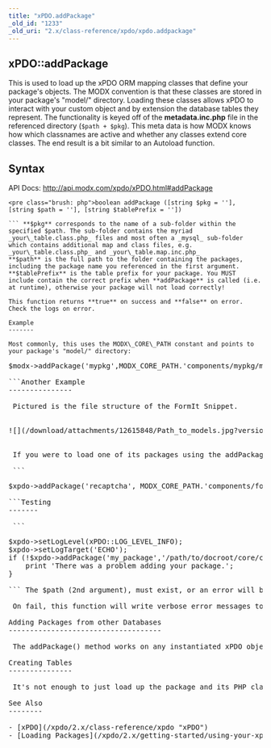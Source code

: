 ```yaml
---
title: "xPDO.addPackage"
_old_id: "1233"
_old_uri: "2.x/class-reference/xpdo/xpdo.addpackage"
---
```


xPDO::addPackage
----------------

 This is used to load up the xPDO ORM mapping classes that define your package's objects. The MODX convention is that these classes are stored in your package's "model/" directory. Loading these classes allows xPDO to interact with your custom object and by extension the database tables they represent. The functionality is keyed off of the **metadata.inc.php** file in the referenced directory (`$path + $pkg`). This meta data is how MODX knows how which classnames are active and whether any classes extend core classes. The end result is a bit similar to an Autoload function.

Syntax
------

 API Docs: <http://api.modx.com/xpdo/xPDO.html#addPackage>

 ```
<pre class="brush: php">boolean addPackage ([string $pkg = ''], [string $path = ''], [string $tablePrefix = ''])

``` **$pkg** corresponds to the name of a sub-folder within the specified $path. The sub-folder contains the myriad _your\_table.class.php_ files and most often a _mysql_ sub-folder which contains additional map and class files, e.g. _your\_table.class.php_ and _your\_table.map.inc.php_   
**$path** is the full path to the folder containing the packages, including the package name you referenced in the first argument.   
**$tablePrefix** is the table prefix for your package. You MUST include contain the correct prefix when **addPackage** is called (i.e. at runtime), otherwise your package will not load correctly!

 This function returns **true** on success and **false** on error. Check the logs on error.

Example
-------

 Most commonly, this uses the MODX\_CORE\_PATH constant and points to your package's "model/" directory:

 ```
<pre class="brush: php">$modx->addPackage('mypkg',MODX_CORE_PATH.'components/mypkg/model/','mypkg_');

```Another Example
---------------

 Pictured is the file structure of the FormIt Snippet.

 <span class="image-wrap" style="display: block; text-align: center">![](/download/attachments/12615848/Path_to_models.jpg?version=1&modificationDate=1282514633000)</span>

 If you were to load one of its packages using the addPackage() method, you could use one of the three available packages (formit, recaptcha, or stopforumspam) as the first argument, and the path to the containing folder as the second argument, e.g.

 ```
<pre class="brush: php">$xpdo->addPackage('recaptcha', MODX_CORE_PATH.'components/formit/model/');

```Testing
-------

 ```
<pre class="brush: php">$xpdo->setLogLevel(xPDO::LOG_LEVEL_INFO);
$xpdo->setLogTarget('ECHO');
if (!$xpdo->addPackage('my_package','/path/to/docroot/core/components/my_package/model/','pkg_')) {
    print 'There was a problem adding your package.';
}

``` The $path (2nd argument), must exist, or an error will be logged. But if the 1st argument (the $pkg) is not a sub-folder inside the $path, no error is thrown.

 On fail, this function will write verbose error messages to the log.

Adding Packages from other Databases
------------------------------------

 The addPackage() method works on any instantiated xPDO object that has valid class and map files. If you need to connect to a different database, instantiate a new instance of xPDO using valid login criteria, e.g. as described here: [Database Connections and xPDO](/xpdo/2.x/getting-started/using-your-xpdo-model/database-connections-and-xpdo "Database Connections and xPDO")

Creating Tables
---------------

 It's not enough to just load up the package and its PHP classes. If your package defines database tables, you may have to create the tables. This is normally done for you when you install a package, but if you're doing things manually, you'll want to look at the [xPDOManager.createObjectContainer](/xpdo/2.x/class-reference/xpdomanager/xpdomanager.createobjectcontainer "xPDOManager.createObjectContainer") function.

See Also
--------

- [xPDO](/xpdo/2.x/class-reference/xpdo "xPDO")
- [Loading Packages](/xpdo/2.x/getting-started/using-your-xpdo-model/loading-packages "Loading Packages")